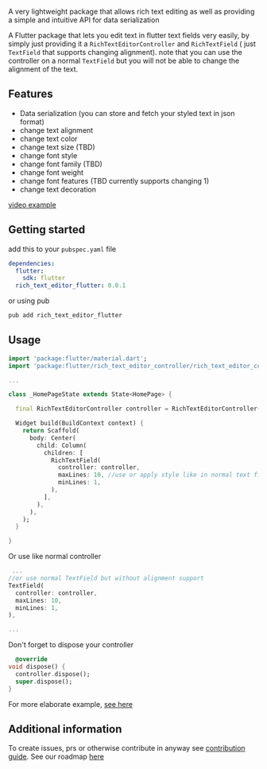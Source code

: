 A very lightweight package that allows rich text editing as well as providing a simple and intuitive
API for data serialization

A Flutter package that lets you edit text in flutter text fields very easily, by
simply just providing it a ```RichTextEditorController``` and ```RichTextField``` (
just ```TextField``` that supports changing alignment).
note that you can use the controller on a normal ```TextField``` but you will not be able to change
the alignment of the text.

## Features

- Data serialization (you can store and fetch your styled text in json format)
- change text alignment
- change text color
- change text size (TBD)
- change font style
- change font family (TBD)
- change font weight
- change font features (TBD currently supports changing 1)
- change text decoration

[video example](https://user-images.githubusercontent.com/89414401/230739943-845d77cd-60df-4d90-ba5a-1c9d14634695.mov)

## Getting started

add this to your ```pubspec.yaml``` file

```yaml
dependencies:
  flutter:
    sdk: flutter
  rich_text_editor_flutter: 0.0.1
```

or
using pub

```bash
pub add rich_text_editor_flutter
```

## Usage

```dart
import 'package:flutter/material.dart';
import 'package:flutter/rich_text_editor_controller/rich_text_editor_controller.dart';

...

class _HomePageState extends State<HomePage> {

  final RichTextEditorController controller = RichTextEditorController();

  Widget build(BuildContext context) {
    return Scaffold(
      body: Center(
        child: Column(
          children: [
            RichTextField(
              controller: controller,
              maxLines: 10, //use or apply style like in normal text fields
              minLines: 1,
            ),
          ],
        ),
      ),
    );
  }

}

```

Or use like normal controller

```dart
 ...
//or use normal TextField but without alignment support
TextField(
  controller: controller,
  maxLines: 10,
  minLines: 1,
),

...
```

Don't forget to dispose your controller

```dart
  @override
void dispose() {
  controller.dispose();
  super.dispose();
}
```

For more elaborate example, [see here](https://github.com/folaoluwafemi/rich_text_editor_controller_example)

## Additional information

To create issues, prs or otherwise contribute in anyway see [contribution guide](https://github.com/folaoluwafemi/rich_text_editor_controller/blob/main/CONTRIBUTION_GUIDE.md).
See our roadmap [here](https://github.com/folaoluwafemi/rich_text_editor_controller/blob/main/ROADMAP.md)